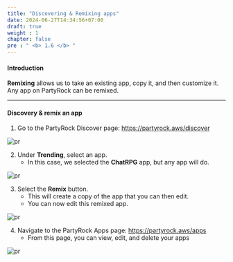 ```yaml
---
title: "Discovering & Remixing apps"
date: 2024-06-27T14:34:56+07:00
draft: true
weight : 1
chapter: false
pre : " <b> 1.6 </b> "
---
```


#### Introduction

**Remixing** allows us to take an existing app, copy it, and then customize it. Any app on PartyRock can be remixed.

---

#### Discovery & remix an app

1. Go to the PartyRock Discover page: https://partyrock.aws/discover 

![pr](/images/1-PartyRock/035-PartyRock.png)

2. Under **Trending**, select an app.
   - In this case, we selected the **ChatRPG** app, but any app will do.

![pr](/images/1-PartyRock/036-PartyRock.png)

3. Select the **Remix** button.
   - This will create a copy of the app that you can then edit.
   - You can now edit this remixed app.

![pr](/images/1-PartyRock/037-PartyRock.png)

4. Navigate to the PartyRock Apps page: https://partyrock.aws/apps 
   - From this page, you can view, edit, and delete your apps

![pr](/images/1-PartyRock/038-PartyRock.png)